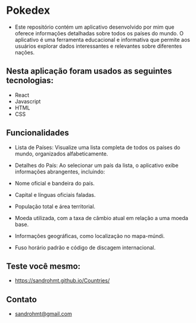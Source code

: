 # Pokedex

- Este repositório contém um aplicativo desenvolvido por mim que oferece informações detalhadas sobre todos os países do mundo. O aplicativo é uma ferramenta educacional e informativa que permite aos usuários explorar dados interessantes e relevantes sobre diferentes nações.

## Nesta aplicação foram usados as seguintes tecnologias:

- React
- Javascript
- HTML
- CSS

## Funcionalidades

- Lista de Países: Visualize uma lista completa de todos os países do mundo, organizados alfabeticamente.
- Detalhes do País: Ao selecionar um país da lista, o aplicativo exibe informações abrangentes, incluindo:

 - Nome oficial e bandeira do país.
 - Capital e línguas oficiais faladas.
 - População total e área territorial.
 - Moeda utilizada, com a taxa de câmbio atual em relação a uma moeda base.
 - Informações geográficas, como localização no mapa-múndi.
 - Fuso horário padrão e código de discagem internacional.


## Teste você mesmo: 

- https://sandrohmt.github.io/Countries/

## Contato 

- sandrohmt@gmail.com
